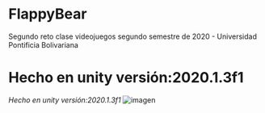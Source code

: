 # FlappyBear
Segundo reto clase videojuegos segundo semestre de 2020 - Universidad Pontificia Bolivariana

# **Hecho en unity versión:2020.1.3f1**
_Hecho en unity versión:2020.1.3f1_
![imagen](https://i1.sndcdn.com/avatars-000297971625-hku9dk-t500x500.jpg)
